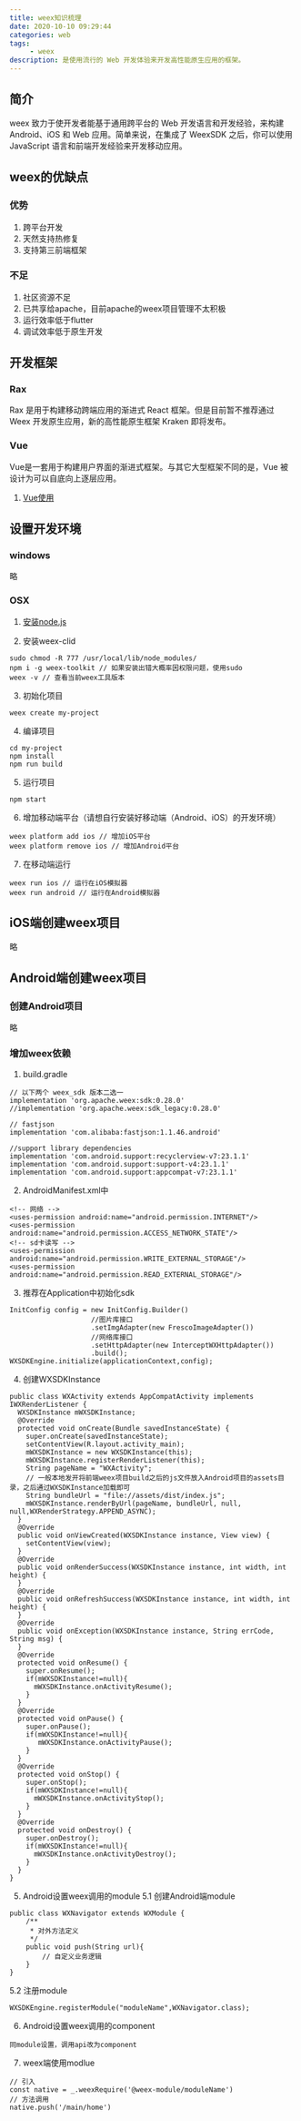 ```yaml
---
title: weex知识梳理
date: 2020-10-10 09:29:44
categories: web
tags:
     - weex
description: 是使用流行的 Web 开发体验来开发高性能原生应用的框架。
---
```


## 简介

weex 致力于使开发者能基于通用跨平台的 Web 开发语言和开发经验，来构建 Android、iOS 和 Web 应用。简单来说，在集成了 WeexSDK 之后，你可以使用 JavaScript 语言和前端开发经验来开发移动应用。

## weex的优缺点

### 优势
1. 跨平台开发
2. 天然支持热修复
3. 支持第三前端框架

### 不足
1. 社区资源不足
2. 已共享给apache，目前apache的weex项目管理不太积极
3. 运行效率低于flutter
4. 调试效率低于原生开发

## 开发框架
### Rax
Rax 是用于构建移动跨端应用的渐进式 React 框架。但是目前暂不推荐通过 Weex 开发原生应用，新的高性能原生框架 Kraken 即将发布。

### Vue
Vue是一套用于构建用户界面的渐进式框架。与其它大型框架不同的是，Vue 被设计为可以自底向上逐层应用。
1. [Vue使用](/web/vue使用梳理)

## 设置开发环境
### windows
略

### OSX
1. [安装node.js](https://nodejs.org/en/download/)

2. 安装weex-clid
```
sudo chmod -R 777 /usr/local/lib/node_modules/
npm i -g weex-toolkit // 如果安装出错大概率因权限问题，使用sudo
weex -v // 查看当前weex工具版本
```

3. 初始化项目
```
weex create my-project
```

4. 编译项目
```
cd my-project
npm install
npm run build
```

5. 运行项目
```
npm start
```

6. 增加移动端平台（请想自行安装好移动端（Android、iOS）的开发环境）
```
weex platform add ios // 增加iOS平台
weex platform remove ios // 增加Android平台
```

7. 在移动端运行
```
weex run ios // 运行在iOS模拟器
weex run android // 运行在Android模拟器
```

## iOS端创建weex项目
略

## Android端创建weex项目
### 创建Android项目
略

### 增加weex依赖
1. build.gradle
```
// 以下两个 weex_sdk 版本二选一
implementation 'org.apache.weex:sdk:0.28.0'
//implementation 'org.apache.weex:sdk_legacy:0.28.0'

// fastjson
implementation 'com.alibaba:fastjson:1.1.46.android'

//support library dependencies
implementation 'com.android.support:recyclerview-v7:23.1.1'
implementation 'com.android.support:support-v4:23.1.1'
implementation 'com.android.support:appcompat-v7:23.1.1'
```

2. AndroidManifest.xml中
```
<!-- 网络 -->
<uses-permission android:name="android.permission.INTERNET"/>
<uses-permission android:name="android.permission.ACCESS_NETWORK_STATE"/>
<!-- sd卡读写 -->
<uses-permission android:name="android.permission.WRITE_EXTERNAL_STORAGE"/>
<uses-permission android:name="android.permission.READ_EXTERNAL_STORAGE"/>
```

3. 推荐在Application中初始化sdk
```
InitConfig config = new InitConfig.Builder()
					//图片库接口
    				.setImgAdapter(new FrescoImageAdapter())
    				//网络库接口
    				.setHttpAdapter(new InterceptWXHttpAdapter())
    				.build();
WXSDKEngine.initialize(applicationContext,config);
```

4. 创建WXSDKInstance
```
public class WXActivity extends AppCompatActivity implements IWXRenderListener {
  WXSDKInstance mWXSDKInstance;
  @Override
  protected void onCreate(Bundle savedInstanceState) {
    super.onCreate(savedInstanceState);
    setContentView(R.layout.activity_main);
    mWXSDKInstance = new WXSDKInstance(this);
    mWXSDKInstance.registerRenderListener(this);
    String pageName = "WXActivity";
    // 一般本地发开将前端weex项目build之后的js文件放入Android项目的assets目录，之后通过WXSDKInstance加载即可
    String bundleUrl = "file://assets/dist/index.js";
    mWXSDKInstance.renderByUrl(pageName, bundleUrl, null, null,WXRenderStrategy.APPEND_ASYNC);
  }
  @Override
  public void onViewCreated(WXSDKInstance instance, View view) {
    setContentView(view);
  }
  @Override
  public void onRenderSuccess(WXSDKInstance instance, int width, int height) {
  }
  @Override
  public void onRefreshSuccess(WXSDKInstance instance, int width, int height) {
  }
  @Override
  public void onException(WXSDKInstance instance, String errCode, String msg) {
  }
  @Override
  protected void onResume() {
    super.onResume();
    if(mWXSDKInstance!=null){
      mWXSDKInstance.onActivityResume();
    }
  }
  @Override
  protected void onPause() {
    super.onPause();
    if(mWXSDKInstance!=null){
       mWXSDKInstance.onActivityPause();
    }
  }
  @Override
  protected void onStop() {
    super.onStop();
    if(mWXSDKInstance!=null){
      mWXSDKInstance.onActivityStop();
    }
  }
  @Override
  protected void onDestroy() {
    super.onDestroy();
    if(mWXSDKInstance!=null){
      mWXSDKInstance.onActivityDestroy();
    }
  }
}
```

5. Android设置weex调用的module
   5.1 创建Android端module
```
public class WXNavigator extends WXModule {
    /**
     * 对外方法定义
     */
    public void push(String url){
        // 自定义业务逻辑
    }
}
```

   5.2 注册module
```
WXSDKEngine.registerModule("moduleName",WXNavigator.class);
```

6. Android设置weex调用的component
```
同module设置，调用api改为component
```

7. weex端使用modlue
```
// 引入
const native = _.weexRequire('@weex-module/moduleName')
// 方法调用
native.push('/main/home')
```


